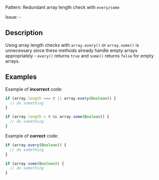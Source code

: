 Pattern: Redundant array length check with `every/some`

Issue: -

## Description

Using array length checks with `array.every()` or `array.some()` is unnecessary since these methods already handle empty arrays appropriately - `every()` returns `true` and `some()` returns `false` for empty arrays.

## Examples

Example of **incorrect** code:
```javascript
if (array.length === 0 || array.every(Boolean)) {
  // do something
}

if (array.length > 0 && array.some(Boolean)) {
  // do something  
}
```

Example of **correct** code:
```javascript
if (array.every(Boolean)) {
  // do something
}

if (array.some(Boolean)) {
  // do something
}
```